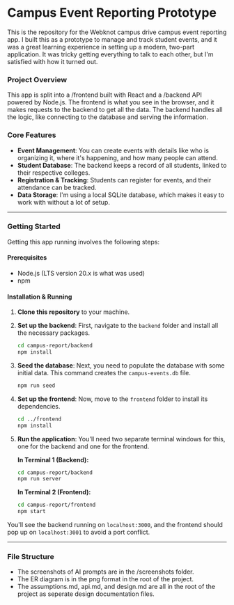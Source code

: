 # Campus Event Reporting Prototype

This is the repository for the Webknot campus drive campus event reporting app. I built this as a prototype to manage and track student events, and it was a great learning experience in setting up a modern, two-part application. It was tricky getting everything to talk to each other, but I'm satisfied with how it turned out.

### Project Overview

This app is split into a /frontend built with React and a /backend API powered by Node.js. The frontend is what you see in the browser, and it makes requests to the backend to get all the data. The backend handles all the logic, like connecting to the database and serving the information.

### Core Features

-   **Event Management**: You can create events with details like who is organizing it, where it's happening, and how many people can attend.
-   **Student Database**: The backend keeps a record of all students, linked to their respective colleges.
-   **Registration & Tracking**: Students can register for events, and their attendance can be tracked.
-   **Data Storage**: I'm using a local SQLite database, which makes it easy to work with without a lot of setup.

---

### Getting Started

Getting this app running involves the following steps:

#### Prerequisites
-   Node.js (LTS version 20.x is what was used)
-   npm

#### Installation & Running

1.  **Clone this repository** to your machine.

2.  **Set up the backend**:
    First, navigate to the `backend` folder and install all the necessary packages.

    ```bash
    cd campus-report/backend
    npm install
    ```

3.  **Seed the database**:
    Next, you need to populate the database with some initial data. This command creates the `campus-events.db` file.

    ```bash
    npm run seed
    ```

4.  **Set up the frontend**:
    Now, move to the `frontend` folder to install its dependencies.

    ```bash
    cd ../frontend
    npm install
    ```

5.  **Run the application**:
    You'll need two separate terminal windows for this, one for the backend and one for the frontend.

    **In Terminal 1 (Backend):**
    ```bash
    cd campus-report/backend
    npm run server
    ```

    **In Terminal 2 (Frontend):**
    ```bash
    cd campus-report/frontend
    npm start
    ```

You'll see the backend running on `localhost:3000`, and the frontend should pop up on `localhost:3001` to avoid a port conflict.

---

### File Structure

- The screenshots of AI prompts are in the /screenshots folder.
- The ER diagram is in the png format in the root of the project.
- The assumptions.md, api.md, and design.md are all in the root of the project as seperate design documentation files.